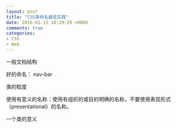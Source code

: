 ```yaml
---
layout: post
title: "CSS类命名最佳实践"
date: 2016-01-15 18:29:29 +0800
comments: true
categories: 
- CSS
- Web
---
```


一般文档结构

好的命名：
nav-bar


类的粒度

使用有意义的名称：使用有组织的或目的明确的名称，不要使用表现形式（presentational）的名称。

一个类的意义
